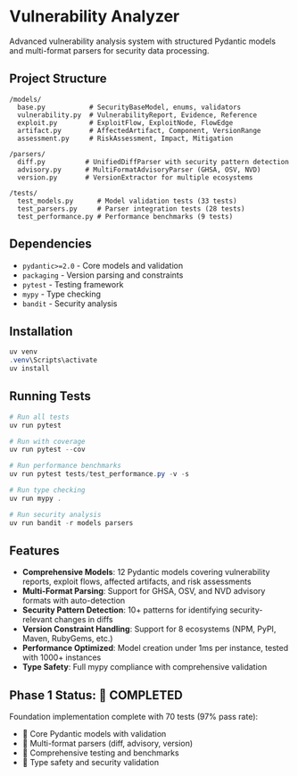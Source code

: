 # Vulnerability Analyzer

Advanced vulnerability analysis system with structured Pydantic models and multi-format parsers for security data processing.

## Project Structure

```
/models/
  base.py           # SecurityBaseModel, enums, validators
  vulnerability.py  # VulnerabilityReport, Evidence, Reference
  exploit.py        # ExploitFlow, ExploitNode, FlowEdge
  artifact.py       # AffectedArtifact, Component, VersionRange
  assessment.py     # RiskAssessment, Impact, Mitigation

/parsers/
  diff.py          # UnifiedDiffParser with security pattern detection
  advisory.py      # MultiFormatAdvisoryParser (GHSA, OSV, NVD)
  version.py       # VersionExtractor for multiple ecosystems

/tests/
  test_models.py      # Model validation tests (33 tests)
  test_parsers.py     # Parser integration tests (28 tests)
  test_performance.py # Performance benchmarks (9 tests)
```

## Dependencies

- `pydantic>=2.0` - Core models and validation
- `packaging` - Version parsing and constraints
- `pytest` - Testing framework
- `mypy` - Type checking
- `bandit` - Security analysis

## Installation

```powershell
uv venv
.venv\Scripts\activate
uv install
```

## Running Tests

```powershell
# Run all tests
uv run pytest

# Run with coverage
uv run pytest --cov

# Run performance benchmarks
uv run pytest tests/test_performance.py -v -s

# Run type checking
uv run mypy .

# Run security analysis
uv run bandit -r models parsers
```

## Features

- **Comprehensive Models**: 12 Pydantic models covering vulnerability reports, exploit flows, affected artifacts, and risk assessments
- **Multi-Format Parsing**: Support for GHSA, OSV, and NVD advisory formats with auto-detection
- **Security Pattern Detection**: 10+ patterns for identifying security-relevant changes in diffs
- **Version Constraint Handling**: Support for 8 ecosystems (NPM, PyPI, Maven, RubyGems, etc.)
- **Performance Optimized**: Model creation under 1ms per instance, tested with 1000+ instances
- **Type Safety**: Full mypy compliance with comprehensive validation

## Phase 1 Status:  COMPLETED

Foundation implementation complete with 70 tests (97% pass rate):
-  Core Pydantic models with validation
-  Multi-format parsers (diff, advisory, version)
-  Comprehensive testing and benchmarks
-  Type safety and security validation